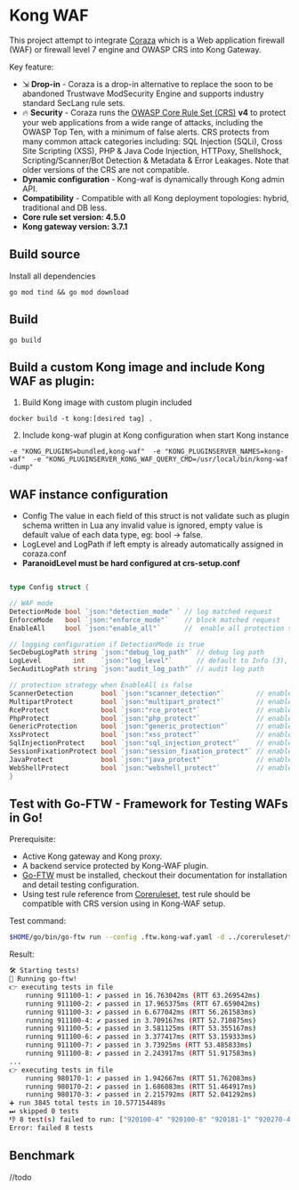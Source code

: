 # Kong WAF

This project attempt to integrate [Coraza](https://coraza.io/) which is a Web application firewall (WAF) or firewall level 7 engine and OWASP CRS into Kong Gateway.

Key feature: 

* ⇲ **Drop-in** - Coraza is a drop-in alternative to replace the soon to be abandoned Trustwave ModSecurity Engine and supports industry standard SecLang rule sets.
* 🔥 **Security** -  Coraza runs the [OWASP Core Rule Set (CRS)](https://coreruleset.org) **v4** to protect your web applications from a wide range of attacks, including the OWASP Top Ten, with a minimum of false alerts. CRS protects from many common attack categories including: SQL Injection (SQLi), Cross Site Scripting (XSS), PHP & Java Code Injection, HTTPoxy, Shellshock, Scripting/Scanner/Bot Detection & Metadata & Error Leakages. Note that older versions of the CRS are not compatible.
* **Dynamic configuration** - Kong-waf is dynamically through Kong admin API.
* **Compatibility** - Compatible with all Kong deployment topologies: hybrid, traditional and DB less.
* **Core rule set version: 4.5.0**
* **Kong gateway version: 3.7.1**


## Build source
Install all dependencies

``go mod tind && go mod download``

## Build 

``go build``

## Build a custom Kong image and include Kong WAF as plugin:

1. Build Kong image with custom plugin included

``docker build -t kong:[desired tag] .``

2. Include kong-waf plugin at Kong configuration when start Kong instance

``
-e "KONG_PLUGINS=bundled,kong-waf" 
-e "KONG_PLUGINSERVER_NAMES=kong-waf" 
-e "KONG_PLUGINSERVER_KONG_WAF_QUERY_CMD=/usr/local/bin/kong-waf -dump" 
``

## WAF instance configuration

- Config The value in each field of this struct is not validate such as plugin schema written in Lua
  any invalid value is ignored, empty value is default value of each data type, eg: bool -> false. </br>
- LogLevel and LogPath if left empty is already automatically assigned in coraza.conf
- <strong> ParanoidLevel must be hard configured at crs-setup.conf </strong>

```go

type Config struct {

// WAF mode
DetectionMode bool `json:"detection_mode" ` // log matched request
EnforceMode   bool `json:"enforce_mode"`    // block matched request
EnableAll     bool `json:"enable_all"`      //	enable all protection strategy

// logging configuration if DetectionMode is true
SecDebugLogPath string `json:"debug_log_path"` // debug log path
LogLevel        int    `json:"log_level"`      // default to Info (3), value 1-9: Error(1), Warn(2), Info(3), Debug(4-8), Trace(9)
SecAuditLogPath string `json:"audit_log_path"` // audit log path

// protection strategy when EnableAll is false
ScannerDetection       bool `json:"scanner_detection"`        // enable scanner detection
MultipartProtect       bool `json:"multipart_protect"`        // enable multipart protection
RceProtect             bool `json:"rce_protect"`              // enable remote code execution protect
PhpProtect             bool `json:"php_protect"`              // enable PHP protection
GenericProtection      bool `json:"generic_protection"`       // enable generic web protection
XssProtect             bool `json:"xss_protect"`              // enable XSS protection
SqlInjectionProtect    bool `json:"sql_injection_protect"`    // enable SQl injection protection
SessionFixationProtect bool `json:"session_fixation_protect"` // enable session fixation protection
JavaProtect            bool `json:"java_protect"`             // enable Java protection
WebShellProtect        bool `json:"webshell_protect"`         // enable web shell protection
}


```


## Test with Go-FTW - Framework for Testing WAFs in Go!

Prerequisite:
- Active Kong gateway and Kong proxy.
- A backend service protected by Kong-WAF plugin.
- [Go-FTW](https://github.com/coreruleset/go-ftw) must be installed, checkout their documentation for installation and detail testing configuration.
- Using test rule reference from [Coreruleset](https://github.com/coreruleset/coreruleset), test rule should be compatible with CRS version using in Kong-WAF setup.

Test command: 

```bash
$HOME/go/bin/go-ftw run --config .ftw.kong-waf.yaml -d ../coreruleset/tests/regression/tests/
```

Result:

```bash
🛠️ Starting tests!
🚀 Running go-ftw!
👉 executing tests in file
	running 911100-1: ✔ passed in 16.763042ms (RTT 63.269542ms)
	running 911100-2: ✔ passed in 17.965375ms (RTT 67.659042ms)
	running 911100-3: ✔ passed in 6.677042ms (RTT 56.261583ms)
	running 911100-4: ✔ passed in 3.709167ms (RTT 52.710875ms)
	running 911100-5: ✔ passed in 3.581125ms (RTT 53.355167ms)
	running 911100-6: ✔ passed in 3.377417ms (RTT 53.159333ms)
	running 911100-7: ✔ passed in 3.73925ms (RTT 53.485833ms)
	running 911100-8: ✔ passed in 2.243917ms (RTT 51.917583ms)
...
👉 executing tests in file
	running 980170-1: ✔ passed in 1.942667ms (RTT 51.762083ms)
	running 980170-2: ✔ passed in 1.686083ms (RTT 51.464917ms)
	running 980170-3: ✔ passed in 2.215792ms (RTT 52.041292ms)
➕ run 3845 total tests in 10.577154489s
⏭ skipped 0 tests
👎 8 test(s) failed to run: ["920100-4" "920100-8" "920181-1" "920270-4" "920272-5" "920274-1" "920610-2" "920620-1"]
Error: failed 8 tests
```







## Benchmark 

//todo
